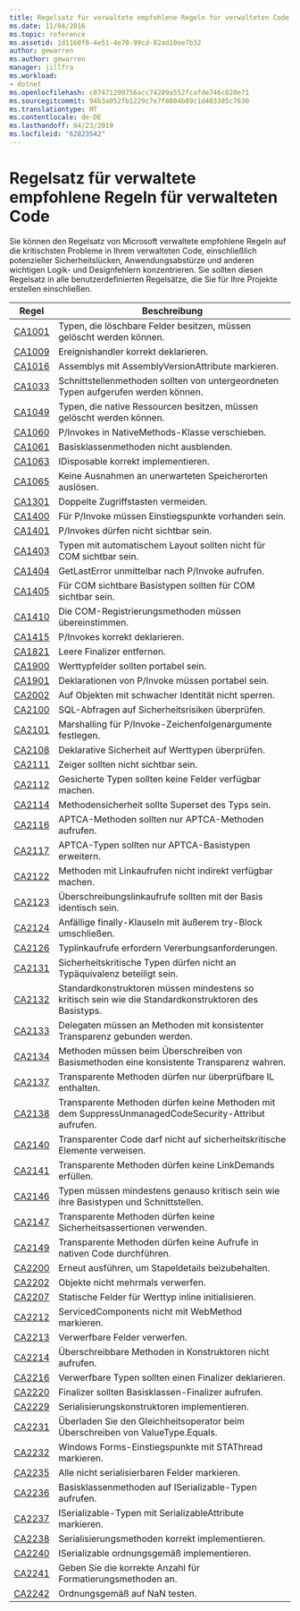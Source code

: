 ```yaml
---
title: Regelsatz für verwaltete empfohlene Regeln für verwalteten Code
ms.date: 11/04/2016
ms.topic: reference
ms.assetid: 1d1160f8-4e51-4e70-99cd-82ad10ee7b32
author: gewarren
ms.author: gewarren
manager: jillfra
ms.workload:
- dotnet
ms.openlocfilehash: c07471290756acc74289a552fcafde746c020e71
ms.sourcegitcommit: 94b3a052fb1229c7e7f8804b09c1d403385c7630
ms.translationtype: MT
ms.contentlocale: de-DE
ms.lasthandoff: 04/23/2019
ms.locfileid: "62823542"
---
```

# <a name="managed-recommended-rules-rule-set-for-managed-code"></a>Regelsatz für verwaltete empfohlene Regeln für verwalteten Code
Sie können den Regelsatz von Microsoft verwaltete empfohlene Regeln auf die kritischsten Probleme in Ihrem verwalteten Code, einschließlich potenzieller Sicherheitslücken, Anwendungsabstürze und anderen wichtigen Logik- und Designfehlern konzentrieren. Sie sollten diesen Regelsatz in alle benutzerdefinierten Regelsätze, die Sie für Ihre Projekte erstellen einschließen.

|Regel|Beschreibung|
|----------|-----------------|
|[CA1001](../code-quality/ca1001-types-that-own-disposable-fields-should-be-disposable.md)|Typen, die löschbare Felder besitzen, müssen gelöscht werden können.|
|[CA1009](../code-quality/ca1009-declare-event-handlers-correctly.md)|Ereignishandler korrekt deklarieren.|
|[CA1016](../code-quality/ca1016-mark-assemblies-with-assemblyversionattribute.md)|Assemblys mit AssemblyVersionAttribute markieren.|
|[CA1033](../code-quality/ca1033-interface-methods-should-be-callable-by-child-types.md)|Schnittstellenmethoden sollten von untergeordneten Typen aufgerufen werden können.|
|[CA1049](../code-quality/ca1049-types-that-own-native-resources-should-be-disposable.md)|Typen, die native Ressourcen besitzen, müssen gelöscht werden können.|
|[CA1060](../code-quality/ca1060-move-p-invokes-to-nativemethods-class.md)|P/Invokes in NativeMethods-Klasse verschieben.|
|[CA1061](../code-quality/ca1061-do-not-hide-base-class-methods.md)|Basisklassenmethoden nicht ausblenden.|
|[CA1063](../code-quality/ca1063-implement-idisposable-correctly.md)|IDisposable korrekt implementieren.|
|[CA1065](../code-quality/ca1065-do-not-raise-exceptions-in-unexpected-locations.md)|Keine Ausnahmen an unerwarteten Speicherorten auslösen.|
|[CA1301](../code-quality/ca1301-avoid-duplicate-accelerators.md)|Doppelte Zugriffstasten vermeiden.|
|[CA1400](../code-quality/ca1400-p-invoke-entry-points-should-exist.md)|Für P/Invoke müssen Einstiegspunkte vorhanden sein.|
|[CA1401](../code-quality/ca1401-p-invokes-should-not-be-visible.md)|P/Invokes dürfen nicht sichtbar sein.|
|[CA1403](../code-quality/ca1403-auto-layout-types-should-not-be-com-visible.md)|Typen mit automatischem Layout sollten nicht für COM sichtbar sein.|
|[CA1404](../code-quality/ca1404-call-getlasterror-immediately-after-p-invoke.md)|GetLastError unmittelbar nach P/Invoke aufrufen.|
|[CA1405](../code-quality/ca1405-com-visible-type-base-types-should-be-com-visible.md)|Für COM sichtbare Basistypen sollten für COM sichtbar sein.|
|[CA1410](../code-quality/ca1410-com-registration-methods-should-be-matched.md)|Die COM-Registrierungsmethoden müssen übereinstimmen.|
|[CA1415](../code-quality/ca1415-declare-p-invokes-correctly.md)|P/Invokes korrekt deklarieren.|
|[CA1821](../code-quality/ca1821-remove-empty-finalizers.md)|Leere Finalizer entfernen.|
|[CA1900](../code-quality/ca1900-value-type-fields-should-be-portable.md)|Werttypfelder sollten portabel sein.|
|[CA1901](../code-quality/ca1901-p-invoke-declarations-should-be-portable.md)|Deklarationen von P/Invoke müssen portabel sein.|
|[CA2002](../code-quality/ca2002-do-not-lock-on-objects-with-weak-identity.md)|Auf Objekten mit schwacher Identität nicht sperren.|
|[CA2100](../code-quality/ca2100-review-sql-queries-for-security-vulnerabilities.md)|SQL-Abfragen auf Sicherheitsrisiken überprüfen.|
|[CA2101](../code-quality/ca2101-specify-marshaling-for-p-invoke-string-arguments.md)|Marshalling für P/Invoke-Zeichenfolgenargumente festlegen.|
|[CA2108](../code-quality/ca2108-review-declarative-security-on-value-types.md)|Deklarative Sicherheit auf Werttypen überprüfen.|
|[CA2111](../code-quality/ca2111-pointers-should-not-be-visible.md)|Zeiger sollten nicht sichtbar sein.|
|[CA2112](../code-quality/ca2112-secured-types-should-not-expose-fields.md)|Gesicherte Typen sollten keine Felder verfügbar machen.|
|[CA2114](../code-quality/ca2114-method-security-should-be-a-superset-of-type.md)|Methodensicherheit sollte Superset des Typs sein.|
|[CA2116](../code-quality/ca2116-aptca-methods-should-only-call-aptca-methods.md)|APTCA-Methoden sollten nur APTCA-Methoden aufrufen.|
|[CA2117](../code-quality/ca2117-aptca-types-should-only-extend-aptca-base-types.md)|APTCA-Typen sollten nur APTCA-Basistypen erweitern.|
|[CA2122](../code-quality/ca2122-do-not-indirectly-expose-methods-with-link-demands.md)|Methoden mit Linkaufrufen nicht indirekt verfügbar machen.|
|[CA2123](../code-quality/ca2123-override-link-demands-should-be-identical-to-base.md)|Überschreibungslinkaufrufe sollten mit der Basis identisch sein.|
|[CA2124](../code-quality/ca2124-wrap-vulnerable-finally-clauses-in-outer-try.md)|Anfällige finally-Klauseln mit äußerem try-Block umschließen.|
|[CA2126](../code-quality/ca2126-type-link-demands-require-inheritance-demands.md)|Typlinkaufrufe erfordern Vererbungsanforderungen.|
|[CA2131](../code-quality/ca2131-security-critical-types-may-not-participate-in-type-equivalence.md)|Sicherheitskritische Typen dürfen nicht an Typäquivalenz beteiligt sein.|
|[CA2132](../code-quality/ca2132-default-constructors-must-be-at-least-as-critical-as-base-type-default-constructors.md)|Standardkonstruktoren müssen mindestens so kritisch sein wie die Standardkonstruktoren des Basistyps.|
|[CA2133](../code-quality/ca2133-delegates-must-bind-to-methods-with-consistent-transparency.md)|Delegaten müssen an Methoden mit konsistenter Transparenz gebunden werden.|
|[CA2134](../code-quality/ca2134-methods-must-keep-consistent-transparency-when-overriding-base-methods.md)|Methoden müssen beim Überschreiben von Basismethoden eine konsistente Transparenz wahren.|
|[CA2137](../code-quality/ca2137-transparent-methods-must-contain-only-verifiable-il.md)|Transparente Methoden dürfen nur überprüfbare IL enthalten.|
|[CA2138](../code-quality/ca2138-transparent-methods-must-not-call-methods-with-the-suppressunmanagedcodesecurity-attribute.md)|Transparente Methoden dürfen keine Methoden mit dem SuppressUnmanagedCodeSecurity-Attribut aufrufen.|
|[CA2140](../code-quality/ca2140-transparent-code-must-not-reference-security-critical-items.md)|Transparenter Code darf nicht auf sicherheitskritische Elemente verweisen.|
|[CA2141](../code-quality/ca2141-transparent-methods-must-not-satisfy-linkdemands.md)|Transparente Methoden dürfen keine LinkDemands erfüllen.|
|[CA2146](../code-quality/ca2146-types-must-be-at-least-as-critical-as-their-base-types-and-interfaces.md)|Typen müssen mindestens genauso kritisch sein wie ihre Basistypen und Schnittstellen.|
|[CA2147](../code-quality/ca2147-transparent-methods-may-not-use-security-asserts.md)|Transparente Methoden dürfen keine Sicherheitsassertionen verwenden.|
|[CA2149](../code-quality/ca2149-transparent-methods-must-not-call-into-native-code.md)|Transparente Methoden dürfen keine Aufrufe in nativen Code durchführen.|
|[CA2200](../code-quality/ca2200-rethrow-to-preserve-stack-details.md)|Erneut ausführen, um Stapeldetails beizubehalten.|
|[CA2202](../code-quality/ca2202-do-not-dispose-objects-multiple-times.md)|Objekte nicht mehrmals verwerfen.|
|[CA2207](../code-quality/ca2207-initialize-value-type-static-fields-inline.md)|Statische Felder für Werttyp inline initialisieren.|
|[CA2212](../code-quality/ca2212-do-not-mark-serviced-components-with-webmethod.md)|ServicedComponents nicht mit WebMethod markieren.|
|[CA2213](../code-quality/ca2213-disposable-fields-should-be-disposed.md)|Verwerfbare Felder verwerfen.|
|[CA2214](../code-quality/ca2214-do-not-call-overridable-methods-in-constructors.md)|Überschreibbare Methoden in Konstruktoren nicht aufrufen.|
|[CA2216](../code-quality/ca2216-disposable-types-should-declare-finalizer.md)|Verwerfbare Typen sollten einen Finalizer deklarieren.|
|[CA2220](../code-quality/ca2220-finalizers-should-call-base-class-finalizer.md)|Finalizer sollten Basisklassen-Finalizer aufrufen.|
|[CA2229](../code-quality/ca2229-implement-serialization-constructors.md)|Serialisierungskonstruktoren implementieren.|
|[CA2231](../code-quality/ca2231-overload-operator-equals-on-overriding-valuetype-equals.md)|Überladen Sie den Gleichheitsoperator beim Überschreiben von ValueType.Equals.|
|[CA2232](../code-quality/ca2232-mark-windows-forms-entry-points-with-stathread.md)|Windows Forms-Einstiegspunkte mit STAThread markieren.|
|[CA2235](../code-quality/ca2235-mark-all-non-serializable-fields.md)|Alle nicht serialisierbaren Felder markieren.|
|[CA2236](../code-quality/ca2236-call-base-class-methods-on-iserializable-types.md)|Basisklassenmethoden auf ISerializable-Typen aufrufen.|
|[CA2237](../code-quality/ca2237-mark-iserializable-types-with-serializableattribute.md)|ISerializable-Typen mit SerializableAttribute markieren.|
|[CA2238](../code-quality/ca2238-implement-serialization-methods-correctly.md)|Serialisierungsmethoden korrekt implementieren.|
|[CA2240](../code-quality/ca2240-implement-iserializable-correctly.md)|ISerializable ordnungsgemäß implementieren.|
|[CA2241](../code-quality/ca2241-provide-correct-arguments-to-formatting-methods.md)|Geben Sie die korrekte Anzahl für Formatierungsmethoden an.|
|[CA2242](../code-quality/ca2242-test-for-nan-correctly.md)|Ordnungsgemäß auf NaN testen.|